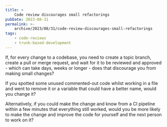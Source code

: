 ```yaml
---
title: >
    Code review discourages small refactorings
pubDate: 2023-08-31
permalink: >-
    archive/2023/08/31/code-review-discourages-small-refactorings
tags:
    - code-reviews
    - trunk-based-development
---
```


If, for every change to a codebase, you need to create a topic branch, create a pull or merge request, and wait for it to be reviewed and approved - which can take days, weeks or longer - does that discourage you from making small changes?

If you spotted some unused commented-out code whilst working in a file and went to remove it or a variable that could have a better name, would you change it?

Alternatively, if you could make the change and know from a CI pipeline within a few minutes that everything still worked, would you be more likely to make the change and improve the code for yourself and the next person to work on it?
